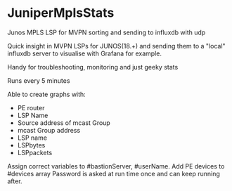 # JuniperMplsStats
Junos MPLS LSP for MVPN sorting and sending to influxdb with udp

Quick insight in MVPN LSPs for JUNOS(18.+) and sending them to a "local" influxdb server to visualise with Grafana for example.

Handy for troubleshooting, monitoring and just geeky stats

Runs every 5 minutes

Able to create graphs with:
- PE router
- LSP Name
- Source address of mcast Group
- mcast Group address
- LSP name
- LSPbytes
- LSPpackets


Assign correct variables to #bastionServer, #userName. Add PE devices to #devices array
Password is asked at run time once and can keep running after.

